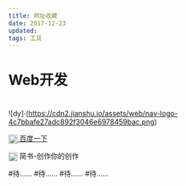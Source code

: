 ```yaml
---
title: 网址收藏
date: 2017-12-23
updated: 
tags: 工具
---
```



# Web开发

# 

![dy]·(https://cdn2.jianshu.io/assets/web/nav-logo-4c7bbafe27adc892f3046e6978459bac.png)

<a href="https://www.baidu.com/"><img src="https://www.baidu.com/favicon.ico" width = "18" height = "" alt="图片名称" align=center /> 百度一下</a>
 
<img src="https://www.jianshu.com/favicon.ico" width = "18" height = "" alt="图片名称" align=center /> 简书-创作你的创作

#待……
#待……
#待……
#待……